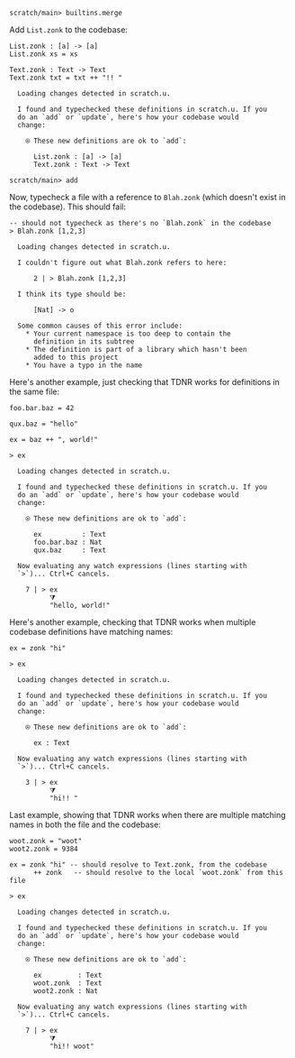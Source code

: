 ``` ucm :hide
scratch/main> builtins.merge
```

Add `List.zonk` to the codebase:

``` unison
List.zonk : [a] -> [a]
List.zonk xs = xs

Text.zonk : Text -> Text
Text.zonk txt = txt ++ "!! "
```

``` ucm :added-by-ucm
  Loading changes detected in scratch.u.

  I found and typechecked these definitions in scratch.u. If you
  do an `add` or `update`, here's how your codebase would
  change:

    ⍟ These new definitions are ok to `add`:
    
      List.zonk : [a] -> [a]
      Text.zonk : Text -> Text
```

``` ucm :hide
scratch/main> add
```

Now, typecheck a file with a reference to `Blah.zonk` (which doesn't exist in the codebase). This should fail:

``` unison :error
-- should not typecheck as there's no `Blah.zonk` in the codebase
> Blah.zonk [1,2,3]
```

``` ucm :added-by-ucm
  Loading changes detected in scratch.u.

  I couldn't figure out what Blah.zonk refers to here:

      2 | > Blah.zonk [1,2,3]

  I think its type should be:

      [Nat] -> o

  Some common causes of this error include:
    * Your current namespace is too deep to contain the
      definition in its subtree
    * The definition is part of a library which hasn't been
      added to this project
    * You have a typo in the name
```

Here's another example, just checking that TDNR works for definitions in the same file:

``` unison
foo.bar.baz = 42

qux.baz = "hello"

ex = baz ++ ", world!"

> ex
```

``` ucm :added-by-ucm
  Loading changes detected in scratch.u.

  I found and typechecked these definitions in scratch.u. If you
  do an `add` or `update`, here's how your codebase would
  change:

    ⍟ These new definitions are ok to `add`:
    
      ex          : Text
      foo.bar.baz : Nat
      qux.baz     : Text

  Now evaluating any watch expressions (lines starting with
  `>`)... Ctrl+C cancels.

    7 | > ex
          ⧩
          "hello, world!"
```

Here's another example, checking that TDNR works when multiple codebase definitions have matching names:

``` unison
ex = zonk "hi"

> ex
```

``` ucm :added-by-ucm
  Loading changes detected in scratch.u.

  I found and typechecked these definitions in scratch.u. If you
  do an `add` or `update`, here's how your codebase would
  change:

    ⍟ These new definitions are ok to `add`:
    
      ex : Text

  Now evaluating any watch expressions (lines starting with
  `>`)... Ctrl+C cancels.

    3 | > ex
          ⧩
          "hi!! "
```

Last example, showing that TDNR works when there are multiple matching names in both the file and the codebase:

``` unison
woot.zonk = "woot"
woot2.zonk = 9384

ex = zonk "hi" -- should resolve to Text.zonk, from the codebase
      ++ zonk   -- should resolve to the local `woot.zonk` from this file

> ex
```

``` ucm :added-by-ucm
  Loading changes detected in scratch.u.

  I found and typechecked these definitions in scratch.u. If you
  do an `add` or `update`, here's how your codebase would
  change:

    ⍟ These new definitions are ok to `add`:
    
      ex         : Text
      woot.zonk  : Text
      woot2.zonk : Nat

  Now evaluating any watch expressions (lines starting with
  `>`)... Ctrl+C cancels.

    7 | > ex
          ⧩
          "hi!! woot"
```
